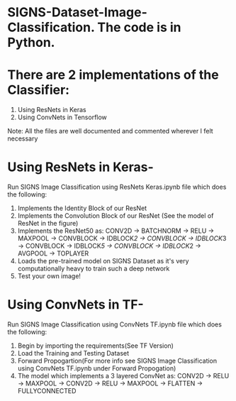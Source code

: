 # SIGNS-Dataset-Image-Classification. The code is in Python.
# There are 2 implementations of the Classifier:
  1. Using ResNets in Keras
  2. Using ConvNets in Tensorflow
  
Note: All the files are well documented and commented wherever I felt necessary

# Using ResNets in Keras-
Run SIGNS Image Classification using ResNets Keras.ipynb file which does the following:
  1. Implements the Identity Block of our ResNet
  2. Implements the Convolution Block of our ResNet
    (See the model of ResNet in the figure)
  3. Implements the ResNet50 as:
    CONV2D -> BATCHNORM -> RELU -> MAXPOOL -> CONVBLOCK -> IDBLOCK*2 -> CONVBLOCK -> IDBLOCK*3
    -> CONVBLOCK -> IDBLOCK*5 -> CONVBLOCK -> IDBLOCK*2 -> AVGPOOL -> TOPLAYER
  4. Loads the pre-trained model on SIGNS Dataset as it's very computationally heavy to train such a deep network
  5. Test your own image!
  
# Using ConvNets in TF-

Run SIGNS Image Classification using ConvNets TF.ipynb file which does the following:
  1. Begin by importing the requirements(See TF Version)
  2. Load the Training and Testing Dataset
  3. Forward Propogartion(For more info see SIGNS Image Classification using ConvNets TF.ipynb under Forward Propogation)
  4. The model which implements a 3 layered ConvNet as: 
    CONV2D -> RELU -> MAXPOOL -> CONV2D -> RELU -> MAXPOOL -> FLATTEN -> FULLYCONNECTED
